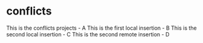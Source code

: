 # conflicts
This is the conflicts projects - A
This is the first local insertion - B
This is the second local insertion - C
This is the second remote insertion - D

